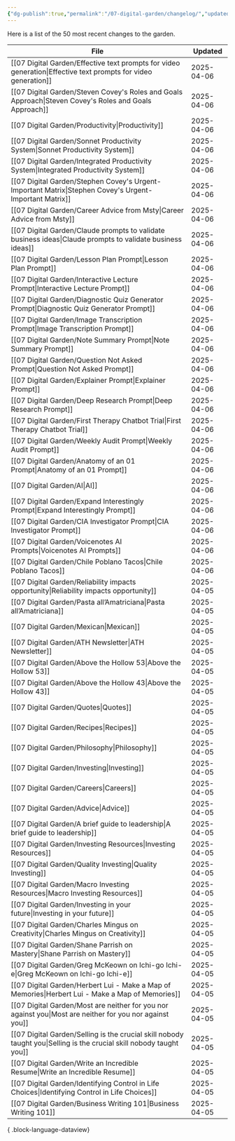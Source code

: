 ```yaml
---
{"dg-publish":true,"permalink":"/07-digital-garden/changelog/","updated":"2025-04-06T15:07:12.868-07:00"}
---
```


Here is a list of the 50 most recent changes to the garden.

| File                                                                                                                    | Updated    |
| ----------------------------------------------------------------------------------------------------------------------- | ---------- |
| [[07 Digital Garden/Effective text prompts for video generation\|Effective text prompts for video generation]]       | 2025-04-06 |
| [[07 Digital Garden/Steven Covey's Roles and Goals Approach\|Steven Covey's Roles and Goals Approach]]               | 2025-04-06 |
| [[07 Digital Garden/Productivity\|Productivity]]                                                                     | 2025-04-06 |
| [[07 Digital Garden/Sonnet Productivity System\|Sonnet Productivity System]]                                         | 2025-04-06 |
| [[07 Digital Garden/Integrated Productivity System\|Integrated Productivity System]]                                 | 2025-04-06 |
| [[07 Digital Garden/Stephen Covey's Urgent-Important Matrix\|Stephen Covey's Urgent-Important Matrix]]               | 2025-04-06 |
| [[07 Digital Garden/Career Advice from Msty\|Career Advice from Msty]]                                               | 2025-04-06 |
| [[07 Digital Garden/Claude prompts to validate business ideas\|Claude prompts to validate business ideas]]           | 2025-04-06 |
| [[07 Digital Garden/Lesson Plan Prompt\|Lesson Plan Prompt]]                                                         | 2025-04-06 |
| [[07 Digital Garden/Interactive Lecture Prompt\|Interactive Lecture Prompt]]                                         | 2025-04-06 |
| [[07 Digital Garden/Diagnostic Quiz Generator Prompt\|Diagnostic Quiz Generator Prompt]]                             | 2025-04-06 |
| [[07 Digital Garden/Image Transcription Prompt\|Image Transcription Prompt]]                                         | 2025-04-06 |
| [[07 Digital Garden/Note Summary Prompt\|Note Summary Prompt]]                                                       | 2025-04-06 |
| [[07 Digital Garden/Question Not Asked Prompt\|Question Not Asked Prompt]]                                           | 2025-04-06 |
| [[07 Digital Garden/Explainer Prompt\|Explainer Prompt]]                                                             | 2025-04-06 |
| [[07 Digital Garden/Deep Research Prompt\|Deep Research Prompt]]                                                     | 2025-04-06 |
| [[07 Digital Garden/First Therapy Chatbot Trial\|First Therapy Chatbot Trial]]                                       | 2025-04-06 |
| [[07 Digital Garden/Weekly Audit Prompt\|Weekly Audit Prompt]]                                                       | 2025-04-06 |
| [[07 Digital Garden/Anatomy of an 01 Prompt\|Anatomy of an 01 Prompt]]                                               | 2025-04-06 |
| [[07 Digital Garden/AI\|AI]]                                                                                         | 2025-04-06 |
| [[07 Digital Garden/Expand Interestingly Prompt\|Expand Interestingly Prompt]]                                       | 2025-04-06 |
| [[07 Digital Garden/CIA Investigator Prompt\|CIA Investigator Prompt]]                                               | 2025-04-06 |
| [[07 Digital Garden/Voicenotes AI Prompts\|Voicenotes AI Prompts]]                                                   | 2025-04-06 |
| [[07 Digital Garden/Chile Poblano Tacos\|Chile Poblano Tacos]]                                                       | 2025-04-06 |
| [[07 Digital Garden/Reliability impacts opportunity\|Reliability impacts opportunity]]                               | 2025-04-05 |
| [[07 Digital Garden/Pasta all’Amatriciana\|Pasta all’Amatriciana]]                                                   | 2025-04-05 |
| [[07 Digital Garden/Mexican\|Mexican]]                                                                               | 2025-04-05 |
| [[07 Digital Garden/ATH Newsletter\|ATH Newsletter]]                                                                 | 2025-04-05 |
| [[07 Digital Garden/Above the Hollow 53\|Above the Hollow 53]]                                                       | 2025-04-05 |
| [[07 Digital Garden/Above the Hollow 43\|Above the Hollow 43]]                                                       | 2025-04-05 |
| [[07 Digital Garden/Quotes\|Quotes]]                                                                                 | 2025-04-05 |
| [[07 Digital Garden/Recipes\|Recipes]]                                                                               | 2025-04-05 |
| [[07 Digital Garden/Philosophy\|Philosophy]]                                                                         | 2025-04-05 |
| [[07 Digital Garden/Investing\|Investing]]                                                                           | 2025-04-05 |
| [[07 Digital Garden/Careers\|Careers]]                                                                               | 2025-04-05 |
| [[07 Digital Garden/Advice\|Advice]]                                                                                 | 2025-04-05 |
| [[07 Digital Garden/A brief guide to leadership\|A brief guide to leadership]]                                       | 2025-04-05 |
| [[07 Digital Garden/Investing Resources\|Investing Resources]]                                                       | 2025-04-05 |
| [[07 Digital Garden/Quality Investing\|Quality Investing]]                                                           | 2025-04-05 |
| [[07 Digital Garden/Macro Investing Resources\|Macro Investing Resources]]                                           | 2025-04-05 |
| [[07 Digital Garden/Investing in your future\|Investing in your future]]                                             | 2025-04-05 |
| [[07 Digital Garden/Charles Mingus on Creativity\|Charles Mingus on Creativity]]                                     | 2025-04-05 |
| [[07 Digital Garden/Shane Parrish on Mastery\|Shane Parrish on Mastery]]                                             | 2025-04-05 |
| [[07 Digital Garden/Greg McKeown on Ichi-go Ichi-e\|Greg McKeown on Ichi-go Ichi-e]]                                 | 2025-04-05 |
| [[07 Digital Garden/Herbert Lui - Make a Map of Memories\|Herbert Lui - Make a Map of Memories]]                     | 2025-04-05 |
| [[07 Digital Garden/Most are neither for you nor against you\|Most are neither for you nor against you]]             | 2025-04-05 |
| [[07 Digital Garden/Selling is the crucial skill nobody taught you\|Selling is the crucial skill nobody taught you]] | 2025-04-05 |
| [[07 Digital Garden/Write an Incredible Resume\|Write an Incredible Resume]]                                         | 2025-04-05 |
| [[07 Digital Garden/Identifying Control in Life Choices\|Identifying Control in Life Choices]]                       | 2025-04-05 |
| [[07 Digital Garden/Business Writing 101\|Business Writing 101]]                                                     | 2025-04-05 |

{ .block-language-dataview}
